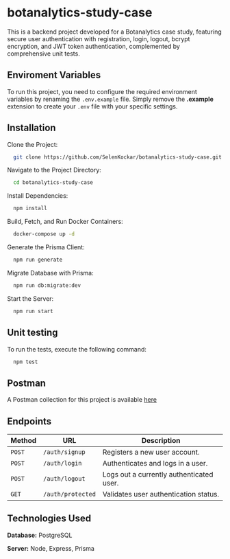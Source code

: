 
# botanalytics-study-case

This is a backend project developed for a Botanalytics case study, featuring secure user authentication with registration, login, logout, bcrypt encryption, and JWT token authentication, complemented by comprehensive unit tests.

## Enviroment Variables

To run this project, you need to configure the required environment variables by renaming the `.env.example` file. Simply remove the **.example** extension to create your `.env` file with your specific settings.

## Installation

Clone the Project:

```bash
  git clone https://github.com/SelenKockar/botanalytics-study-case.git
```

Navigate to the Project Directory:

```bash
  cd botanalytics-study-case
```

Install Dependencies:

```bash
  npm install
```

Build, Fetch, and Run Docker Containers:

```bash
  docker-compose up -d
```

Generate the Prisma Client:

```bash
  npm run generate
```

Migrate Database with Prisma:

```bash
  npm run db:migrate:dev
```

Start the Server:

```bash
  npm run start
```

  
## Unit testing

To run the tests, execute the following command:

```bash
  npm test
```

  
## Postman
A Postman collection for this project is available [here](https://warped-trinity-749453.postman.co/workspace/New-Team-Workspace~e291c0e0-e070-436b-919d-6905245a8dbb/collection/32027462-f956947a-90da-4192-b6ea-60116d5e621f?action=share&creator=32027462)

## Endpoints

| Method   | URL                                      | Description                              |
| -------- | ---------------------------------------- | ---------------------------------------- |
| `POST`   | `/auth/signup`                           | Registers a new user account.            |
| `POST`   | `/auth/login`                            | Authenticates and logs in a user.        |
| `POST`   | `/auth/logout`                           | Logs out a currently authenticated user. |
| `GET`    | `/auth/protected`                        | Validates user authentication status.    |

  
## Technologies Used

**Database:** PostgreSQL

**Server:** Node, Express, Prisma

  
